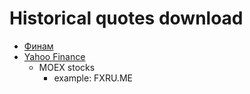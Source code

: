 # Historical quotes download

- [Финам](https://www.finam.ru/)
- [Yahoo Finance](https://finance.yahoo.com/)
  - MOEX stocks
    - example: FXRU.ME
